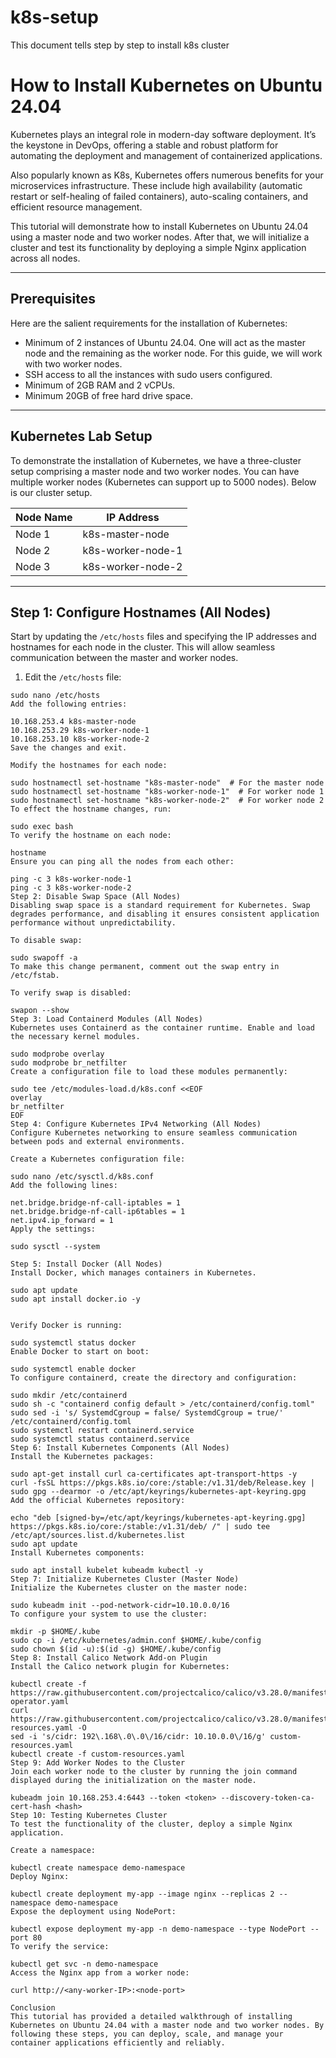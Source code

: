 # k8s-setup
This document tells step by step to install k8s cluster

# How to Install Kubernetes on Ubuntu 24.04

Kubernetes plays an integral role in modern-day software deployment. It’s the keystone in DevOps, offering a stable and robust platform for automating the deployment and management of containerized applications.

Also popularly known as K8s, Kubernetes offers numerous benefits for your microservices infrastructure. These include high availability (automatic restart or self-healing of failed containers), auto-scaling containers, and efficient resource management.

This tutorial will demonstrate how to install Kubernetes on Ubuntu 24.04 using a master node and two worker nodes. After that, we will initialize a cluster and test its functionality by deploying a simple Nginx application across all nodes.

---

## Prerequisites

Here are the salient requirements for the installation of Kubernetes:

- Minimum of 2 instances of Ubuntu 24.04. One will act as the master node and the remaining as the worker node. For this guide, we will work with two worker nodes.
- SSH access to all the instances with sudo users configured.
- Minimum of 2GB RAM and 2 vCPUs.
- Minimum 20GB of free hard drive space.

---

## Kubernetes Lab Setup

To demonstrate the installation of Kubernetes, we have a three-cluster setup comprising a master node and two worker nodes. You can have multiple worker nodes (Kubernetes can support up to 5000 nodes). Below is our cluster setup.

| Node Name           | IP Address     |
|---------------------|----------------|
| Node 1              | k8s-master-node | 10.168.253.4   |
| Node 2              | k8s-worker-node-1 | 10.168.253.29  |
| Node 3              | k8s-worker-node-2 | 10.168.253.10  |

---

## Step 1: Configure Hostnames (All Nodes)

Start by updating the `/etc/hosts` files and specifying the IP addresses and hostnames for each node in the cluster. This will allow seamless communication between the master and worker nodes.

1. Edit the `/etc/hosts` file:

```
sudo nano /etc/hosts
Add the following entries:

10.168.253.4 k8s-master-node
10.168.253.29 k8s-worker-node-1
10.168.253.10 k8s-worker-node-2
Save the changes and exit.

Modify the hostnames for each node:

sudo hostnamectl set-hostname "k8s-master-node"  # For the master node
sudo hostnamectl set-hostname "k8s-worker-node-1"  # For worker node 1
sudo hostnamectl set-hostname "k8s-worker-node-2"  # For worker node 2
To effect the hostname changes, run:

sudo exec bash
To verify the hostname on each node:

hostname
Ensure you can ping all the nodes from each other:

ping -c 3 k8s-worker-node-1
ping -c 3 k8s-worker-node-2
Step 2: Disable Swap Space (All Nodes)
Disabling swap space is a standard requirement for Kubernetes. Swap degrades performance, and disabling it ensures consistent application performance without unpredictability.

To disable swap:

sudo swapoff -a
To make this change permanent, comment out the swap entry in /etc/fstab.

To verify swap is disabled:

swapon --show
Step 3: Load Containerd Modules (All Nodes)
Kubernetes uses Containerd as the container runtime. Enable and load the necessary kernel modules.

sudo modprobe overlay
sudo modprobe br_netfilter
Create a configuration file to load these modules permanently:

sudo tee /etc/modules-load.d/k8s.conf <<EOF
overlay
br_netfilter
EOF
Step 4: Configure Kubernetes IPv4 Networking (All Nodes)
Configure Kubernetes networking to ensure seamless communication between pods and external environments.

Create a Kubernetes configuration file:

sudo nano /etc/sysctl.d/k8s.conf
Add the following lines:

net.bridge.bridge-nf-call-iptables = 1
net.bridge.bridge-nf-call-ip6tables = 1
net.ipv4.ip_forward = 1
Apply the settings:

sudo sysctl --system

Step 5: Install Docker (All Nodes)
Install Docker, which manages containers in Kubernetes.

sudo apt update
sudo apt install docker.io -y


Verify Docker is running:

sudo systemctl status docker
Enable Docker to start on boot:

sudo systemctl enable docker
To configure containerd, create the directory and configuration:

sudo mkdir /etc/containerd
sudo sh -c "containerd config default > /etc/containerd/config.toml"
sudo sed -i 's/ SystemdCgroup = false/ SystemdCgroup = true/' /etc/containerd/config.toml
sudo systemctl restart containerd.service
sudo systemctl status containerd.service
Step 6: Install Kubernetes Components (All Nodes)
Install the Kubernetes packages:

sudo apt-get install curl ca-certificates apt-transport-https -y
curl -fsSL https://pkgs.k8s.io/core:/stable:/v1.31/deb/Release.key | sudo gpg --dearmor -o /etc/apt/keyrings/kubernetes-apt-keyring.gpg
Add the official Kubernetes repository:

echo "deb [signed-by=/etc/apt/keyrings/kubernetes-apt-keyring.gpg] https://pkgs.k8s.io/core:/stable:/v1.31/deb/ /" | sudo tee /etc/apt/sources.list.d/kubernetes.list
sudo apt update
Install Kubernetes components:

sudo apt install kubelet kubeadm kubectl -y
Step 7: Initialize Kubernetes Cluster (Master Node)
Initialize the Kubernetes cluster on the master node:

sudo kubeadm init --pod-network-cidr=10.10.0.0/16
To configure your system to use the cluster:

mkdir -p $HOME/.kube
sudo cp -i /etc/kubernetes/admin.conf $HOME/.kube/config
sudo chown $(id -u):$(id -g) $HOME/.kube/config
Step 8: Install Calico Network Add-on Plugin
Install the Calico network plugin for Kubernetes:

kubectl create -f https://raw.githubusercontent.com/projectcalico/calico/v3.28.0/manifests/tigera-operator.yaml
curl https://raw.githubusercontent.com/projectcalico/calico/v3.28.0/manifests/custom-resources.yaml -O
sed -i 's/cidr: 192\.168\.0\.0\/16/cidr: 10.10.0.0\/16/g' custom-resources.yaml
kubectl create -f custom-resources.yaml
Step 9: Add Worker Nodes to the Cluster
Join each worker node to the cluster by running the join command displayed during the initialization on the master node.

kubeadm join 10.168.253.4:6443 --token <token> --discovery-token-ca-cert-hash <hash>
Step 10: Testing Kubernetes Cluster
To test the functionality of the cluster, deploy a simple Nginx application.

Create a namespace:

kubectl create namespace demo-namespace
Deploy Nginx:

kubectl create deployment my-app --image nginx --replicas 2 --namespace demo-namespace
Expose the deployment using NodePort:

kubectl expose deployment my-app -n demo-namespace --type NodePort --port 80
To verify the service:

kubectl get svc -n demo-namespace
Access the Nginx app from a worker node:

curl http://<any-worker-IP>:<node-port>

Conclusion
This tutorial has provided a detailed walkthrough of installing Kubernetes on Ubuntu 24.04 with a master node and two worker nodes. By following these steps, you can deploy, scale, and manage your container applications efficiently and reliably.
